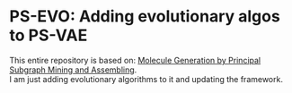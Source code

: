 # PS-EVO: Adding evolutionary algos to PS-VAE
This entire repository is based on: [Molecule Generation by Principal Subgraph Mining and Assembling](https://github.com/THUNLP-MT/PS-VAE).\
I am just adding evolutionary algorithms to it and updating the framework.
